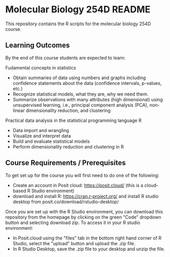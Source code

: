 # Molecular Biology 254D README

This repository contains the R scripts for the molecular biology 254D course.

## Learning Outcomes
By the end of this course students are expected to learn:

Fudamental concepts in statistics
* Obtain summaries of data using numbers and graphs including confidence statements about the data (confidence intervals, p-values, etc.)
* Recognize statistical models, what they are, why we need them. 
* Summarize observations with many attributes (high dimensional) using unsupervised learning, i.e., principal component analysis (PCA), non-linear dimensionality reduction, and clustering

Practical data analysis in the statistical programming language R
* Data import and wrangling
* Visualize and interpret data
* Build and evaluate statistical models
* Perform dimensionality reduction and clustering in R

## Course Requirements / Prerequisites
To get set up for the course you will first need to do one of the following:
* Create an account in Posit cloud: https://posit.cloud/ (this is a cloud-based R Studio environment)
* download and install R: https://cran.r-project.org/ and install R studio desktop from posit.co/download/rstudio-desktop/

Once you are set up with the R Studio environment, you can download this repository from the homepage by clicking on the green "Code" dropdown button and selecting download zip. To access it in your R studio environment:
* In Posit.cloud using the "files" tab in the bottom right hand corner of R Studio, select the "upload" button and upload the .zip file.
* In R Studio Desktop, save the .zip file to your desktop and unzip the file. 
